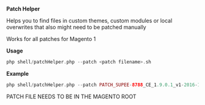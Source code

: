 **Patch Helper**

Helps you to find files in custom themes, custom modules or local overwrites that also might need to be patched manually

Works for all patches for Magento 1

**Usage**

 ```php
php shell/patchHelper.php --patch <patch filename>.sh
 ```

**Example**
 ```php
php shell/patchHelper.php --patch PATCH_SUPEE-8788_CE_1.9.0.1_v1-2016-10-11-06-57-03.sh
 ```
 
PATCH FILE NEEDS TO BE IN THE MAGENTO ROOT

